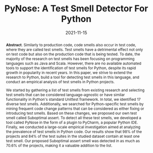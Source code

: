 ---
title: "PyNose: A Test Smell Detector For Python"
authors: '<i>Tongjie Wang, Yaroslav Golubev, Oleg Smirnov, Jiawei Li, Timofey Bryksin, and Iftekhar Ahmed</i>'
status: "published"
collection: publications
permalink: /publication/2021-11-15-pynose
date: 2021-11-15
venue: "proceedings of <b>ASE'21</b>"
pdf: 'https://arxiv.org/pdf/2108.04639.pdf'
tool: "https://github.com/JetBrains-Research/PyNose"
data: "https://zenodo.org/record/5156098"
video: "https://www.youtube.com/watch?v=Blk-BLYReyw"
paperurl: 'https://doi.org/10.1109/ASE51524.2021.9678615'
abstract: "<p><b>Abstract</b>. Similarly to production code, code smells also occur in test code, where they are called test smells. Test smells have a detrimental effect not only on test code but also on the production code that is being tested. To date, the majority of the research on test smells has been focusing on programming languages such as Java and Scala. However, there are no available automated tools to support the identification of test smells for Python, despite its rapid growth in popularity in recent years. In this paper, we strive to extend the research to Python, build a tool for detecting test smells in this language, and conduct an empirical analysis of test smells in Python projects.</p><p>We started by gathering a list of test smells from existing research and selecting test smells that can be considered language-agnostic or have similar functionality in Python's standard Unittest framework. In total, we identified 17 diverse test smells. Additionally, we searched for Python-specific test smells by mining frequent code change patterns that can be considered as either fixing or introducing test smells. Based on these changes, we proposed our own test smell called Suboptimal assert. To detect all these test smells, we developed a tool called PyNose in the form of a plugin to PyCharm, a popular Python IDE. Finally, we conducted a large-scale empirical investigation aimed at analyzing the prevalence of test smells in Python code. Our results show that 98% of the projects and 84% of the test suites in the studied dataset contain at least one test smell. Our proposed Suboptimal assert smell was detected in as much as 70.6% of the projects, making it a valuable addition to the list.</p> "
---